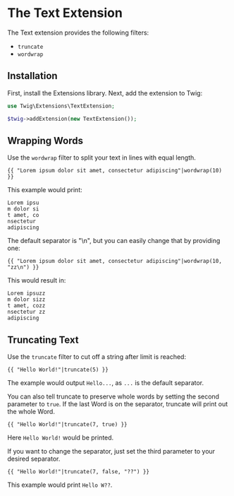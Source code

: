 # The Text Extension

The Text extension provides the following filters:

* `truncate`
* `wordwrap`

## Installation

First, install the Extensions library. Next, add the extension to Twig:

```php
use Twig\Extensions\TextExtension;

$twig->addExtension(new TextExtension());
```

## Wrapping Words

Use the `wordwrap` filter to split your text in lines with equal length.

```twig
{{ "Lorem ipsum dolor sit amet, consectetur adipiscing"|wordwrap(10) }}
```

This example would print:

```
Lorem ipsu
m dolor si
t amet, co
nsectetur
adipiscing
```

The default separator is "\\n", but you can easily change that by providing one:

```twig
{{ "Lorem ipsum dolor sit amet, consectetur adipiscing"|wordwrap(10, "zz\n") }}
```

This would result in:

```
Lorem ipsuzz
m dolor sizz
t amet, cozz
nsectetur zz
adipiscing
```

## Truncating Text

Use the `truncate` filter to cut off a string after limit is reached:

```twig
{{ "Hello World!"|truncate(5) }}
```

The example would output `Hello...`, as `...` is the default separator.

You can also tell truncate to preserve whole words by setting the second parameter to `true`. If the last Word is on the separator, truncate will print out the whole Word.

```twig
{{ "Hello World!"|truncate(7, true) }}
```

Here `Hello World!` would be printed.

If you want to change the separator, just set the third parameter to your desired separator.

```twig
{{ "Hello World!"|truncate(7, false, "??") }}
```

This example would print `Hello W??`.
